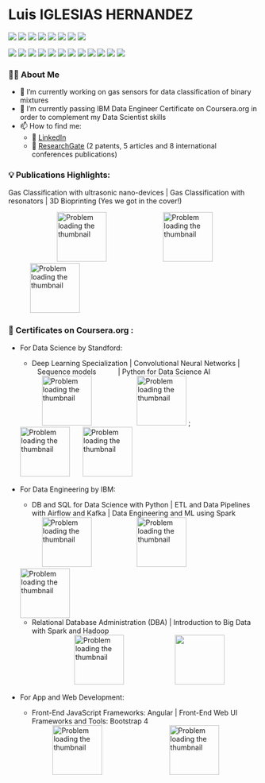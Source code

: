 
<h1> Luis IGLESIAS HERNANDEZ </h1>


![](https://img.shields.io/badge/Code-Python-informational?style=flat&logo=Python&logoColor=white&color=00008a)
![](https://img.shields.io/badge/Code-C-informational?style=flat&logo=C&logoColor=white&color=00008a)
![](https://img.shields.io/badge/Code-C++-informational?style=flat&logo=C++&logoColor=white&color=00008a)
![](https://img.shields.io/badge/Code-Java-informational?style=flat&logo=Java&logoColor=white&color=00008a)
![](https://img.shields.io/badge/Code-SQL-informational?style=flat&logo=MySQL&logoColor=white&color=00008a)
![](https://img.shields.io/badge/Code-JS-informational?style=flat&logo=JavaScript&logoColor=white&color=00008a)
![](https://img.shields.io/badge/Code-HTML-informational?style=flat&logo=HTML5&logoColor=white&color=00008a)
![](https://img.shields.io/badge/Code-CSS-informational?style=flat&logo=CSS3&logoColor=white&color=00008a)

![](https://img.shields.io/badge/Tool-TensorFlow-informational?style=flat&logo=TensorFlow&logoColor=white&color=00008a)
![](https://img.shields.io/badge/Tool-Keras-informational?style=flat&logo=Keras&logoColor=white&color=00008a)
![](https://img.shields.io/badge/Tool-PostgreSQL-informational?style=flat&logo=PostgreSQL&logoColor=white&color=00008a)
![](https://img.shields.io/badge/Tool-MongoDB-informational?style=flat&logo=MongoDB&logoColor=white&color=00008a)
![](https://img.shields.io/badge/Tool-IBM%20Cloud-informational?style=flat&logo=IBM&logoColor=white&color=00008a)
![](https://img.shields.io/badge/Tool-Apache%20Cassandra-informational?style=flat&logo=Apache%20Cassandra&logoColor=white&color=00008a)
![](https://img.shields.io/badge/Tool-Apache%20Kafka-informational?style=flat&logo=Apache%20Kafka&logoColor=white&color=00008a)
![](https://img.shields.io/badge/Tool-Apache%20Spark-informational?style=flat&logo=Apache%20Spark&logoColor=white&color=00008a)
![](https://img.shields.io/badge/Tool-Apache%20Airflow-informational?style=flat&logo=Apache%20Airflow&logoColor=white&color=00008a)
![](https://img.shields.io/badge/Tool-Hadoop-informational?style=flat&logo=Hadoop&logoColor=white&color=00008a)
![](https://img.shields.io/badge/Tool-Matlab-informational?style=flat&logo=Matlab&logoColor=white&color=00008a)
![](https://img.shields.io/badge/Tool-Arduino-informational?style=flat&logo=Arduino&logoColor=white&color=00008a)

###	:raising_hand_man: About Me ###


- 🔭 I’m currently working on gas sensors for data classification of binary mixtures
- 🌱 I’m currently passing IBM Data Engineer Certificate on Coursera.org in order to complement my Data Scientist skills
- 📫 How to find me: 
  - :office: [LinkedIn](https://www.linkedin.com/in/luis-iglesias-hernandez/)
  - :scroll: [ResearchGate](https://www.researchgate.net/profile/Luis-Iglesias-Hernandez) (2 patents, 5 articles and 8 international conferences publications)
  
###	:bulb: Publications Highlights: ###
  Gas Classification with ultrasonic nano-devices | Gas Classification with resonators | 3D Bioprinting (Yes we got in the cover!)  
   <div><span>   &ensp; &ensp; &ensp;  &ensp; &ensp; &ensp; &ensp;  &ensp; &ensp; <a target="_blank" href="https://www.researchsquare.com/article/rs-863992/v1" ><img height="100" src="https://www.researchgate.net/publication/354458068/figure/fig2/AS:1065950262620160@1631153755202/Complete-setup-schematics-1-Gas-bottles-2-flowmeters-3-flow-and-temperature_W640.jpg" alt="Problem loading the thumbnail"></a></span> &ensp;  &ensp; &ensp;  &ensp; &ensp; &ensp; &ensp; &ensp; &ensp; &ensp;<span> <a target="_blank" href="https://www.sciencedirect.com/science/article/abs/pii/S0925400519300978" ><img height="100" src="https://ars.els-cdn.com/content/image/1-s2.0-S0925400519300978-gr5.sml" alt="Problem loading the thumbnail"></a> </span> &ensp; &ensp; &ensp; &ensp; &ensp; &ensp; &ensp; &ensp;  &ensp; &ensp; &ensp; &ensp;  <span>  <a width="100" target="_blank" href="http://dx.doi.org/10.1002/adma.201800242" ><img height="100" src="https://onlinelibrary.wiley.com/cms/asset/e3fa3756-e2b7-432b-98b7-6b7f86f64e45/adma201870201-gra-0001-m.jpg" alt="Problem loading the thumbnail"></a> </span></div>

###	:1st_place_medal:	Certificates on Coursera.org : ###
- For Data Science by Standford:
  - Deep Learning Specialization | Convolutional Neural Networks | &ensp; &ensp;  &ensp; &ensp; Sequence models &ensp; &ensp;  &ensp; &ensp;| Python for Data Science AI   
   <div><span>  &ensp; &ensp; &ensp; &ensp; <a target="_blank" href="https://www.coursera.org/account/accomplishments/specialization/certificate/29Y2G9HP77KH" ><img height="100" src="https://tse1.mm.bing.net/th?id=OIP.7t5OyjHS7ILK7rTO0jXXZAHaF2&pid=Api" alt="Problem loading the thumbnail"></a></span>  &ensp; &ensp; &ensp; &ensp; &ensp; &ensp; &ensp; &ensp;<span> <a target="_blank" href="https://www.coursera.org/account/accomplishments/certificate/WVNSQ2KWXXHF" ><img height="100" src="https://tse1.mm.bing.net/th?id=OIP.P54hO6xIBfX9UU4t6ShIhgHaEy&pid=Api" alt="Problem loading the thumbnail"></a> </span>;  &ensp; &ensp; &ensp; &ensp; &ensp; <span>  <a width="100" target="_blank" href="https://www.coursera.org/account/accomplishments/certificate/QAH36FYVYWQ6" ><img height="100" src="https://media.itpro.co.uk/image/upload/v1596638046/natural_language_processing_shutterstock_merit_sponsored.jpg" alt="Problem loading the thumbnail"></a> </span>   &ensp; &ensp; <span>  <a width="100" target="_blank" href="https://www.coursera.org/account/accomplishments/certificate/T6BKELFK23RA" ><img height="100" src="https://tse4.mm.bing.net/th?id=OIP.7lhb-JTsgeQ6Q2z5JBuXzQHaEA&pid=Api" alt="Problem loading the thumbnail"></a> </span></div>

 - For Data Engineering by IBM:
   - DB and SQL for Data Science with Python | ETL and Data Pipelines with Airflow and Kafka | Data Engineering and ML using Spark 
   <div>&ensp; &ensp;<span> &ensp; &ensp; <a target="_blank" href="https://www.coursera.org/professional-certificates/ibm-data-engineer" ><img height="100" src="https://tse1.mm.bing.net/th?id=OIP.frqpVGBJlo0K047-05qv-AAAAA&pid=Api" alt="Problem loading the thumbnail"></a></span>    &ensp; &ensp; &ensp; &ensp; &ensp; &ensp; &ensp; &ensp;<span> <a target="_blank" href="https://www.coursera.org/professional-certificates/ibm-data-engineer" ><img height="100" src="https://tse2.mm.bing.net/th?id=OIP._H6H3B79WezLUu7hwf-TBwHaC3&pid=Api" alt="Problem loading the thumbnail"></a> </span> &ensp; &ensp; &ensp; &ensp; &ensp; &ensp; &ensp; &ensp; &ensp; <span>  <a width="100" target="_blank" href="https://www.coursera.org/professional-certificates/ibm-data-engineer" ><img height="100" src="https://tse3.mm.bing.net/th?id=OIP.IOAdLk9jhqr6umKtxEIJdAHaHa&pid=Api" alt="Problem loading the thumbnail"></a> </span></div>
   
   - Relational Database Administration (DBA) | Introduction to Big Data with Spark and Hadoop  
   <div>&ensp; &ensp; &ensp; &ensp; &ensp; &ensp; &ensp; &ensp; <span> &ensp; &ensp; <a target="_blank" href="https://www.coursera.org/professional-certificates/ibm-data-engineer" ><img height="100" src="https://tse2.mm.bing.net/th?id=OIP.voQtd9m_K5EO6fo3KobyrwAAAA&pid=Api" alt="Problem loading the thumbnail"></a></span> &ensp; &ensp; &ensp; &ensp; &ensp; &ensp; &ensp; &ensp; &ensp;<span> <a target="_blank" href="https://www.coursera.org/professional-certificates/ibm-data-engineer" ><img height="100" src="https://tse4.mm.bing.net/th?id=OIP.kb8onE4P_dH9QLvlPKsHCQHaEK&pid=Api"></a> </span> </div>
   
 - For App and Web Development:
   - Front-End JavaScript Frameworks: Angular | Front-End Web UI Frameworks and Tools: Bootstrap 4  
   <div>&ensp; &ensp; &ensp; &ensp;<span> &ensp; &ensp; <a target="_blank" href="https://www.coursera.org/account/accomplishments/certificate/PQ86K2U7W4KB" ><img height="100" src="https://tse2.mm.bing.net/th?id=OIP.kiHNrD_CSF-kgJ68tu0hRwHaDt&pid=Api" alt="Problem loading the thumbnail"></a></span> &ensp; &ensp; &ensp; &ensp; &ensp; &ensp; &ensp; &ensp; &ensp; &ensp; &ensp; &ensp;<span> <a target="_blank" href="https://www.coursera.org/account/accomplishments/certificate/APPVN2B4RWCR" ><img height="100" src="https://tse4.mm.bing.net/th?id=OIP.eRELH430pEpNpOGB270y8QExDM&pid=Api" alt="Problem loading the thumbnail"></a> </span> </div>   
